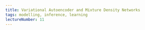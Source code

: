 ```yaml
---
title: Variational Autoencoder and Mixture Density Networks
tags: modelling, inference, learning
lectureNumber: 11
---
```


